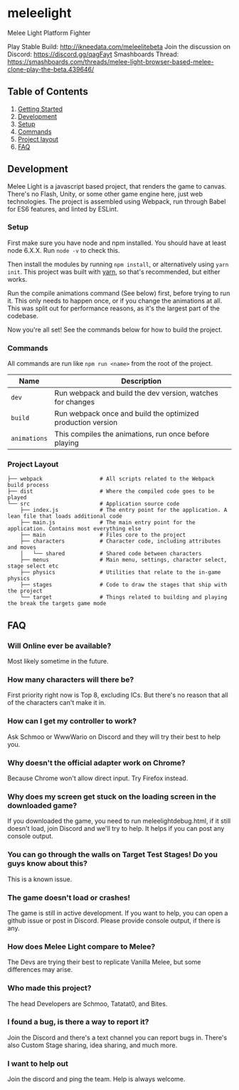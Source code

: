 # meleelight
Melee Light Platform Fighter

Play Stable Build: http://ikneedata.com/meleelitebeta
Join the discussion on Discord: https://discord.gg/qagFayt
Smashboards Thread: https://smashboards.com/threads/melee-light-browser-based-melee-clone-play-the-beta.439646/



## Table of Contents
1. [Getting Started](#getting-started)
2. [Development](#development)
  1. [Setup](#setup)
  2. [Commands](#commands)
  3. [Project layout](#project-layout)
3. [FAQ](#faq)



## Development

Melee Light is a javascript based project, that renders the game to canvas.
There's no Flash, Unity, or some other game engine here, just web technologies.
The project is assembled using Webpack, run through Babel for ES6 features, and
linted by ESLint.

### Setup

First make sure you have node and npm installed. You should have at least node
6.X.X. Run `node -v` to check this.

Then install the modules by running `npm install`, or alternatively using
`yarn init`. This project was built with [yarn](https://yarnpkg.com/), so that's
recommended, but either works.

Run the compile animations command (See below) first, before trying to run it.
This only needs to happen once, or if you change the animations at all. This was
split out for performance reasons, as it's the largest part of the codebase.

Now you're all set! See the commands below for how to build the project.

### Commands

All commands are run like `npm run <name>` from the root of the project.

|Name         |Description                                                     |
|-------------|----------------------------------------------------------------|
|`dev`        |Run webpack and build the dev version, watches for changes      |
|`build`      |Run webpack once and build the optimized production version     |
|`animations` |This compiles the animations, run once before playing           |

### Project Layout

```
├── webpack                  # All scripts related to the Webpack build process
├── dist                     # Where the compiled code goes to be played
└── src                      # Application source code
    ├── index.js             # The entry point for the application. A lean file that loads additional code
    ├── main.js              # The main entry point for the application. Contains most everything else
    ├── main                 # Files core to the project
    ├── characters           # Character code, including attributes and moves
    │   └── shared           # Shared code between characters
    ├── menus                # Main menu, settings, character select, stage select etc
    ├── physics              # Utilities that relate to the in-game physics
    ├── stages               # Code to draw the stages that ship with the project
    └── target               # Things related to building and playing the break the targets game mode
```



## FAQ

### Will Online ever be available?
Most likely sometime in the future.

### How many characters will there be?
First priority right now is Top 8, excluding ICs. But there's no reason that
all of the characters can't make it in.

### How can I get my controller to work?
Ask Schmoo or WwwWario on Discord and they will try their best to help you.

### Why doesn't the official adapter work on Chrome?
Because Chrome won't allow direct input. Try Firefox instead.

### Why does my screen get stuck on the loading screen in the downloaded game?
If you downloaded the game, you need to run meleelightdebug.html, if it still
doesn't load, join Discord and we'll try to help. It helps if you can post
any console output.

### You can go through the walls on Target Test Stages! Do you guys know about this?
This is a known issue.

### The game doesn't load or crashes!
The game is still in active development. If you want to help, you can open a
github issue or post in Discord. Please provide console output, if there is any.

### How does Melee Light compare to Melee?
The Devs are trying their best to replicate Vanilla Melee, but some differences
may arise.

### Who made this project?
The head Developers are Schmoo, Tatatat0, and Bites.

### I found a bug, is there a way to report it?
Join the Discord and there's a text channel you can report bugs in. There's also
Custom Stage sharing, idea sharing, and much more.

### I want to help out
Join the discord and ping the team. Help is always welcome.
